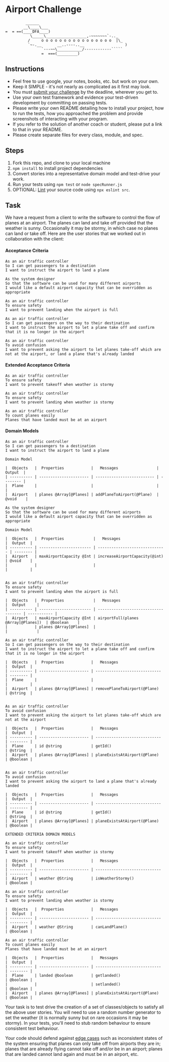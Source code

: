 Airport Challenge
=================

```
         ______
        __\____\___
=  = ==(____DFA____)
           \_____\__________________,-~~~~~~~`-.._
          /     o o o o o o o o o o o o o o o o  |\_
          `~-.__       __..----..__                  )
                `---~~\___________/------------`````
                =  ===(_________)

```

Instructions
---------

* Feel free to use google, your notes, books, etc. but work on your own.
* Keep it SIMPLE - it's not nearly as complicated as it first may look.
* You must [submit your challenge](https://airtable.com/shrUGm2T8TYCFAmjN) by the deadline, wherever you get to.
* Use your own test framework and evidence your test-driven development by committing on passing tests.
* Please write your own README detailing how to install your project, how to run the tests, how you approached the problem and provide screenshots of interacting with your program.
* If you refer to the solution of another coach or student, please put a link to that in your README.
* Please create separate files for every class, module, and spec.

Steps
-------

1. Fork this repo, and clone to your local machine
2. `npm install` to install project dependencies
3. Convert stories into a representative domain model and test-drive your work.
4. Run your tests using `npm test` or `node specRunner.js`
5. OPTIONAL: [Lint](https://eslint.org/docs/user-guide/getting-started) your source code using `npx eslint src`.

Task
-----

We have a request from a client to write the software to control the flow of planes at an airport. The planes can land and take off provided that the weather is sunny. Occasionally it may be stormy, in which case no planes can land or take off.  Here are the user stories that we worked out in collaboration with the client:

#### Acceptance Criteria
```
As an air traffic controller
So I can get passengers to a destination
I want to instruct the airport to land a plane

As the system designer
So that the software can be used for many different airports
I would like a default airport capacity that can be overridden as appropriate

As an air traffic controller
To ensure safety
I want to prevent landing when the airport is full

As an air traffic controller
So I can get passengers on the way to their destination
I want to instruct the airport to let a plane take off and confirm that it is no longer in the airport

As an air traffic controller
To avoid confusion
I want to prevent asking the airport to let planes take-off which are not at the airport, or land a plane that's already landed
```

#### Extended Acceptance Criteria
```
As an air traffic controller
To ensure safety
I want to prevent takeoff when weather is stormy

As an air traffic controller
To ensure safety
I want to prevent landing when weather is stormy

As an air traffic controller
To count planes easily
Planes that have landed must be at an airport
```

#### Domain Models
```
As an air traffic controller
So I can get passengers to a destination
I want to instruct the airport to land a plane

Domain Model

|  Objects   |  Properties            |   Messages                 |  Output  |
| ---------- | ---------------------- | -------------------------- | -------- |
|  Plane     |                        |                            |          |
|  Airport   | planes @Array[@Planes] | addPlaneToAirport(@Plane)  | @void    |

As the system designer
So that the software can be used for many different airports
I would like a default airport capacity that can be overridden as appropriate

Domain Model

|  Objects   |  Properties             |   Messages                     |  Output  |
| ---------- | ----------------------- | ------------------------------ | -------- |
|  Airport   | maxAirportCapacity @Int | increaseAirportCapacity(@int)  | @void    |
|            |                         |                                |          |


As an air traffic controller
To ensure safety
I want to prevent landing when the airport is full

|  Objects   |  Properties             |   Messages                           |  Output     |
| ---------- | ----------------------- | ------------------------------------ | ----------- |
|  Airport   | maxAirportCapacity @Int | airportFull(planes @Array[@Planes])  | @boolean    |
|            | planes @Array[@Planes]  |                                      |             |

As an air traffic controller
So I can get passengers on the way to their destination
I want to instruct the airport to let a plane take off and confirm that it is no longer in the airport

|  Objects   |  Properties            |   Messages                    |  Output  |
| ---------- | ---------------------- | ----------------------------- | -------- |
|  Plane     |                        |                               |          |
|  Airport   | planes @Array[@Planes] | removePlaneToAirport(@Plane)  | @string  |


As an air traffic controller
To avoid confusion
I want to prevent asking the airport to let planes take-off which are not at the airport

|  Objects   |  Properties            |   Messages                    |  Output  |
| ---------- | ---------------------- | ----------------------------- | -------- |
|  Plane     | id @string             | getId()                       | @string  |
|  Airport   | planes @Array[@Planes] | planeExistsAtAirport(@Plane)  | @boolean |


As an air traffic controller
To avoid confusion
I want to prevent asking the airport to land a plane that's already landed

|  Objects   |  Properties            |   Messages                    |  Output  |
| ---------- | ---------------------- | ----------------------------- | -------- |
|  Plane     | id @string             | getId()                       | @string  |
|  Airport   | planes @Array[@Planes] | planeExistsAtAirport(@Plane)  | @boolean |

EXTENDED CRITERIA DOMAIN MODELS

As an air traffic controller
To ensure safety
I want to prevent takeoff when weather is stormy

|  Objects   |  Properties            |   Messages                    |  Output  |
| ---------- | ---------------------- | ----------------------------- | -------- |
|  Airport   | weather @String        | isWeatherStormy()             | @boolean |

As an air traffic controller
To ensure safety
I want to prevent landing when weather is stormy

|  Objects   |  Properties            |   Messages                    |  Output  |
| ---------- | ---------------------- | ----------------------------- | -------- |
|  Airport   | weather @String        | canLandPlane()                | @boolean |

As an air traffic controller
To count planes easily
Planes that have landed must be at an airport

|  Objects   |  Properties            |   Messages                    |  Output  |
| ---------- | ---------------------- | ----------------------------- | -------- |
|  Plane     | landed @boolean        | getlanded()                   | @boolean |
|            |                        | setlanded()                   | @boolean |
|  Airport   | planes @Array[@Planes] | planeExistsAtAirport(@Plane)  | @boolean |

```

Your task is to test drive the creation of a set of classes/objects to satisfy all the above user stories. You will need to use a random number generator to set the weather (it is normally sunny but on rare occasions it may be stormy). In your tests, you'll need to stub random behaviour to ensure consistent test behaviour.

Your code should defend against [edge cases](http://programmers.stackexchange.com/questions/125587/what-are-the-difference-between-an-edge-case-a-corner-case-a-base-case-and-a-b) such as inconsistent states of the system ensuring that planes can only take off from airports they are in; planes that are already flying cannot take off and/or be in an airport; planes that are landed cannot land again and must be in an airport, etc.
